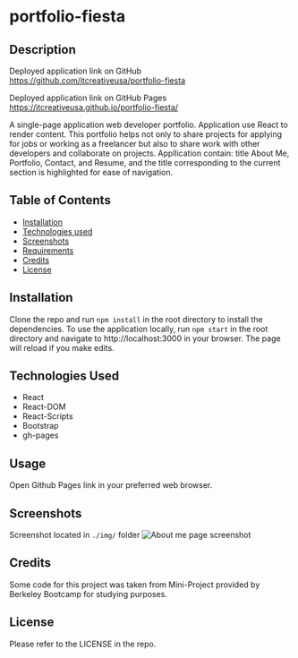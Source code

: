 # portfolio-fiesta

## Description

Deployed application link on GitHub
https://github.com/itcreativeusa/portfolio-fiesta

Deployed application link on GitHub Pages
https://itcreativeusa.github.io/portfolio-fiesta/

A single-page application web developer portfolio. Application use React to render content. This portfolio helps not only to share projects for applying for jobs or working as a freelancer but also to share work with other developers and collaborate on projects.
Appllication contain: title About Me, Portfolio, Contact, and Resume, and the title corresponding to the current section is highlighted for ease of navigation.

## Table of Contents

- [Installation](#installation)
- [Technologies used](#technologies-used)
- [Screenshots](#screenshots)
- [Requirements](#requirements)
- [Credits](#credits)
- [License](#license)

## Installation

Clone the repo and run `npm install` in the root directory to install the dependencies. To use the application locally, run `npm start` in the root directory and navigate to http://localhost:3000 in your browser. The page will reload if you make edits.

## Technologies Used

- React
- React-DOM
- React-Scripts
- Bootstrap
- gh-pages

## Usage

Open Github Pages link in your preferred web browser.

## Screenshots

Screenshot located in `./img/` folder
![About me page screenshot](./img/screenshot.png)

## Credits

Some code for this project was taken from Mini-Project provided by Berkeley Bootcamp for studying purposes.

## License

Please refer to the LICENSE in the repo.
